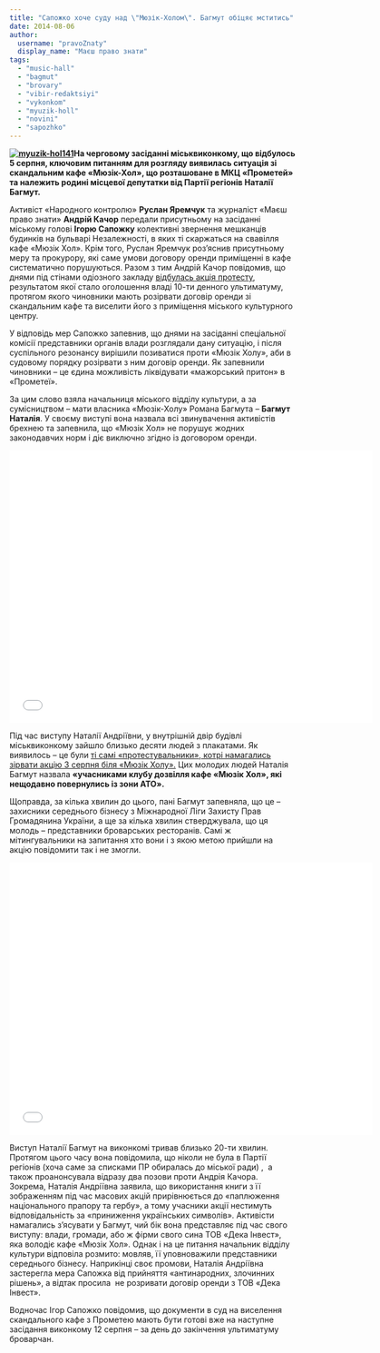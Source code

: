 ```yaml
---
title: "Сапожко хоче суду над \"Мюзік-Холом\". Багмут обіцяє мститись"
date: 2014-08-06
author: 
  username: "pravoZnaty"
  display_name: "Маєш право знати"
tags: 
  - "music-hall"
  - "bagmut"
  - "brovary"
  - "vibir-redaktsiyi"
  - "vykonkom"
  - "myuzik-holl"
  - "novini"
  - "sapozhko"
---
```


**[![myuzik-hol141](https://mpz.brovary.org/wp-content/uploads/2014/08/myuzik-hol1411.jpg)](https://mpz.brovary.org/wp-content/uploads/2014/08/myuzik-hol1411.jpg)На черговому засіданні міськвиконкому, що відбулось 5 серпня, ключовим питанням для розгляду виявилась ситуація зі скандальним кафе «Мюзік-Хол», що розташоване в МКЦ «Прометей» та належить родині місцевої депутатки від Партії регіонів Наталії Багмут.**

Активіст «Народного контролю» **Руслан Яремчук** та журналіст «Маєш право знати» **Андрій Качор** передали присутньому на засіданні міському голові **Ігорю Сапожку** колективні звернення мешканців будинків на бульварі Незалежності, в яких ті скаржаться на свавілля кафе «Мюзік Хол». Крім того, Руслан Яремчук роз’яснив присутньому меру та прокурору, які саме умови договору оренди приміщенні в кафе систематично порушуються. Разом з тим Андрій Качор повідомив, що днями під стінами одіозного закладу [відбулась акція протесту](https://mpz.brovary.org/brovarchani-dali-vladi-10-dniv-na-viselennya-kafe-bagmutiv-z-prometeyu/), результатом якої стало оголошення владі 10-ти денного ультиматуму, протягом якого чиновники мають розірвати договір оренди зі скандальним кафе та виселити його з приміщення міського культурного центру.

У відповідь мер Сапожко запевнив, що днями на засіданні спеціальної комісії представники органів влади розглядали дану ситуацію, і після суспільного резонансу вирішили позиватися проти «Мюзік Холу», аби в судовому порядку розірвати з ним договір оренди. Як запевнили чиновники – це єдина можливість ліквідувати «мажорський притон» в «Прометеї».

За цим слово взяла начальниця міського відділу культури, а за сумісництвом – мати власника «Мюзік-Холу» Романа Багмута – **Багмут Наталія**. У своєму виступі вона назвала всі звинувачення активістів брехнею та запевнила, що «Мюзік Хол» не порушує жодних законодавчих норм і діє виключно згідно із договором оренди.

<iframe src="//www.youtube.com/embed/00_uWy0492o" width="640" height="480" frameborder="0" allowfullscreen="allowfullscreen"></iframe>

Під час виступу Наталії Андріївни, у внутрішній двір будівлі міськвиконкому зайшло близько десяти людей з плакатами. Як виявилось – це були [ті самі «протестувальники», котрі намагались зірвати акцію 3 серпня біля «Мюзік Холу».](https://mpz.brovary.org/brovarchani-dali-vladi-10-dniv-na-viselennya-kafe-bagmutiv-z-prometeyu/) Цих молодих людей Наталія Багмут назвала **«учасниками клубу дозвілля кафе «Мюзік Хол», які нещодавно повернулись із зони АТО».**

Щоправда, за кілька хвилин до цього, пані Багмут запевняла, що це – захисники середнього бізнесу з Міжнародної Ліги Захисту Прав Громадянина України, а ще за кілька хвилин стверджувала, що ця молодь – представники броварських ресторанів. Самі ж мітингувальники на запитання хто вони і з якою метою прийшли на акцію повідомити так і не змогли.

<iframe src="//www.youtube.com/embed/JA8fZDxfKjc" width="640" height="480" frameborder="0" allowfullscreen="allowfullscreen"></iframe>

Виступ Наталії Багмут на виконкомі тривав близько 20-ти хвилин. Протягом цього часу вона повідомила, що ніколи не була в Партії регіонів (хоча саме за списками ПР обиралась до міської ради) ,  а також проанонсувала відразу два позови проти Андрія Качора. Зокрема, Наталія Андріївна заявила, що використання книги з її зображенням під час масових акцій прирівнюється до «паплюження національного прапору та гербу», а тому учасники акції нестимуть відповідальність за «приниження українських символів». Активісти намагались з’ясувати у Багмут, чий бік вона представляє під час свого виступу: влади, громади, або ж фірми свого сина ТОВ «Дека Інвест», яка володіє кафе «Мюзік Хол». Однак і на це питання начальник відділу культури відповіла розмито: мовляв, її уповноважили представники середнього бізнесу. Наприкінці своє промови, Наталія Андріївна застерегла мера Сапожка від прийняття «антинародних, злочинних рішень», а відтак просила  не розривати договір оренди з ТОВ «Дека Інвест».

Водночас Ігор Сапожко повідомив, що документи в суд на виселення скандального кафе з Прометею мають бути готові вже на наступне засідання виконкому 12 серпня – за день до закінчення ультиматуму броварчан.
